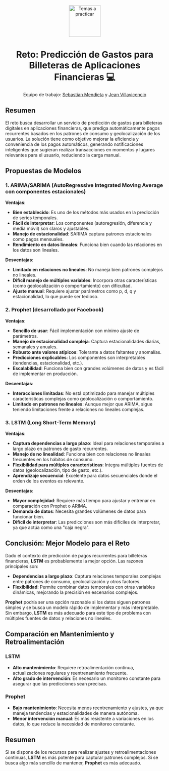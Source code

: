 <div align="center">
  
<img src="https://cdn.discordapp.com/attachments/1065809341103493135/1294019463703826513/Logo_tikee_sin_fondo.png?ex=670e1a49&is=670cc8c9&hm=ab7a45b0155cb44163af2a076fdb3ce32bacd5f04ab800217019cdb05bf968c9&" alt="Temas a practicar" width="100"/>

# Reto: Predicción de Gastos para Billeteras de Aplicaciones Financieras 💻

Equipo de trabajo: [Sebastian Mendieta](https://github.com/sebastianmend) y [Jean Villavicencio](https://github.com/Jeanvillav)

</div>

## Resumen
El reto busca desarrollar un servicio de predicción de gastos para billeteras digitales en aplicaciones financieras, que prediga automáticamente pagos recurrentes basados en los patrones de consumo y geolocalización de los usuarios. La solución tiene como objetivo mejorar la eficiencia y conveniencia de los pagos automáticos, generando notificaciones inteligentes que sugieran realizar transacciones en momentos y lugares relevantes para el usuario, reduciendo la carga manual.

## Propuestas de Modelos

### 1. ARIMA/SARIMA (AutoRegressive Integrated Moving Average con componentes estacionales)
**Ventajas**:
- **Bien establecido**: Es uno de los métodos más usados en la predicción de series temporales.
- **Fácil de interpretar**: Los componentes (autoregresión, diferencia y media móvil) son claros y ajustables.
- **Manejo de estacionalidad**: SARIMA captura patrones estacionales como pagos mensuales.
- **Rendimiento en datos lineales**: Funciona bien cuando las relaciones en los datos son lineales.

**Desventajas**:
- **Limitado en relaciones no lineales**: No maneja bien patrones complejos no lineales.
- **Difícil manejo de múltiples variables**: Incorpora otras características (como geolocalización o comportamiento) con dificultad.
- **Ajuste manual**: Requiere ajustar parámetros como p, d, q y estacionalidad, lo que puede ser tedioso.

### 2. Prophet (desarrollado por Facebook)
**Ventajas**:
- **Sencillo de usar**: Fácil implementación con mínimo ajuste de parámetros.
- **Manejo de estacionalidad compleja**: Captura estacionalidades diarias, semanales y anuales.
- **Robusto ante valores atípicos**: Tolerante a datos faltantes y anomalías.
- **Predicciones explicables**: Los componentes son interpretables (tendencias, estacionalidad, etc.).
- **Escalabilidad**: Funciona bien con grandes volúmenes de datos y es fácil de implementar en producción.

**Desventajas**:
- **Interacciones limitadas**: No está optimizado para manejar múltiples características complejas como geolocalización o comportamiento.
- **Limitado en patrones no lineales**: Aunque mejor que ARIMA, sigue teniendo limitaciones frente a relaciones no lineales complejas.

### 3. LSTM (Long Short-Term Memory)
**Ventajas**:
- **Captura dependencias a largo plazo**: Ideal para relaciones temporales a largo plazo en patrones de gasto recurrentes.
- **Manejo de no linealidad**: Funciona bien con relaciones no lineales frecuentes en los hábitos de consumo.
- **Flexibilidad para múltiples características**: Integra múltiples fuentes de datos (geolocalización, tipo de gasto, etc.).
- **Aprendizaje secuencial**: Excelente para datos secuenciales donde el orden de los eventos es relevante.

**Desventajas**:
- **Mayor complejidad**: Requiere más tiempo para ajustar y entrenar en comparación con Prophet o ARIMA.
- **Demanda de datos**: Necesita grandes volúmenes de datos para funcionar bien.
- **Difícil de interpretar**: Las predicciones son más difíciles de interpretar, ya que actúa como una "caja negra".

## Conclusión: Mejor Modelo para el Reto
Dado el contexto de predicción de pagos recurrentes para billeteras financieras, **LSTM** es probablemente la mejor opción. Las razones principales son:

- **Dependencias a largo plazo**: Captura relaciones temporales complejas entre patrones de consumo, geolocalización y otros factores.
- **Flexibilidad**: Permite combinar datos temporales con otras variables dinámicas, mejorando la precisión en escenarios complejos.

**Prophet** podría ser una opción razonable si los datos siguen patrones simples y se busca un modelo rápido de implementar y más interpretable. Sin embargo, **LSTM** es más adecuado para este tipo de problema con múltiples fuentes de datos y relaciones no lineales.

## Comparación en Mantenimiento y Retroalimentación

### LSTM
- **Alto mantenimiento**: Requiere retroalimentación continua, actualizaciones regulares y reentrenamiento frecuente.
- **Alto grado de intervención**: Es necesario un monitoreo constante para asegurar que las predicciones sean precisas.

### Prophet
- **Bajo mantenimiento**: Necesita menos reentrenamiento y ajustes, ya que maneja tendencias y estacionalidades de manera autónoma.
- **Menor intervención manual**: Es más resistente a variaciones en los datos, lo que reduce la necesidad de monitoreo constante.

## Resumen
Si se dispone de los recursos para realizar ajustes y retroalimentaciones continuas, **LSTM** es más potente para capturar patrones complejos. Si se busca algo más sencillo de mantener, **Prophet** es más adecuado.

